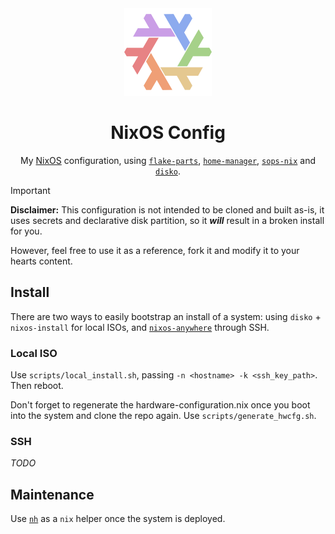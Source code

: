 <div align="center">
<img alt="NixOS" src="resources/splash/nix-snowflake-rainbow-pastel.svg" width="140px"/>

# NixOS Config
My [NixOS](https://nixos.org/) configuration, using
[`flake-parts`](https://github.com/hercules-ci/flake-parts),
[`home-manager`](https://github.com/nix-community/home-manager),
[`sops-nix`](https://github.com/Mic92/sops-nix) and
[`disko`](https://github.com/nix-community/disko).

</div>

> [!IMPORTANT]
> **Disclaimer:** This configuration is not intended to be cloned and built as-is,
> it uses secrets and declarative disk partition, so it **_will_** result in a broken
> install for you.
>
> However, feel free to use it as a reference, fork it and modify it to your hearts
> content.

## Install

There are two ways to easily bootstrap an install of a system: using `disko` +
`nixos-install` for local ISOs, and
[`nixos-anywhere`](https://github.com/nix-community/nixos-anywhere) through SSH.

### Local ISO

Use `scripts/local_install.sh`, passing `-n <hostname> -k <ssh_key_path>`. Then reboot.

Don't forget to regenerate the hardware-configuration.nix once you boot into the system
and clone the repo again. Use `scripts/generate_hwcfg.sh`.

### SSH

_TODO_

## Maintenance

Use [`nh`](https://github.com/nix-community/nh) as a `nix` helper once the system is deployed.
